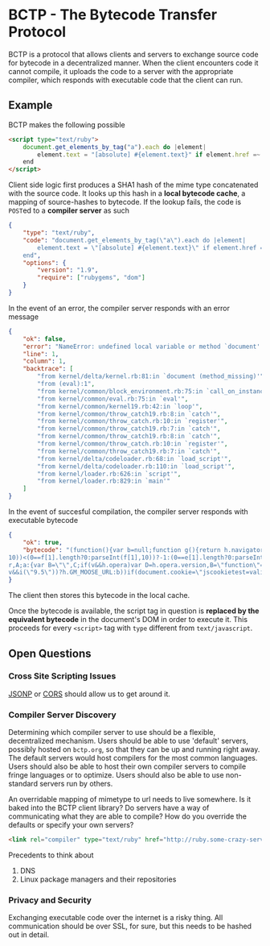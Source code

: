 BCTP - The Bytecode Transfer Protocol
=====================================

BCTP is a protocol that allows clients and servers to exchange source code for bytecode in a decentralized manner. When the client encounters code it cannot compile, it uploads the code to a server with the appropriate compiler, which responds with executable code that the client can run.

Example
-------
BCTP makes the following possible


```html
<script type="text/ruby">
    document.get_elements_by_tag("a").each do |element|
        element.text = "[absolute] #{element.text}" if element.href =~ /^\//
    end
</script>
```

Client side logic first produces a SHA1 hash of the mime type concatenated with the source code. It looks up this hash in a **local bytecode cache**, a mapping of source-hashes to bytecode. If the lookup fails, the code is `POST`ed to a **compiler server** as such

```json
{
    "type": "text/ruby",
    "code": "document.get_elements_by_tag(\"a\").each do |element|
        element.text = \"[absolute] #{element.text}\" if element.href =~ /^\//
    end",
    "options": {
        "version": "1.9",
        "require": ["rubygems", "dom"]
    }
}
```

In the event of an error, the compiler server responds with an error message

```json
{
    "ok": false,
    "error": "NameError: undefined local variable or method `document' on an instance of Object.",
    "line": 1,
    "column": 1,
    "backtrace": [
        "from kernel/delta/kernel.rb:81:in `document (method_missing)'",
        "from (eval):1",
        "from kernel/common/block_environment.rb:75:in `call_on_instance'",
        "from kernel/common/eval.rb:75:in `eval'",
        "from kernel/common/kernel19.rb:42:in `loop'",
        "from kernel/common/throw_catch19.rb:8:in `catch'",
        "from kernel/common/throw_catch.rb:10:in `register'",
        "from kernel/common/throw_catch19.rb:7:in `catch'",
        "from kernel/common/throw_catch19.rb:8:in `catch'",
        "from kernel/common/throw_catch.rb:10:in `register'",
        "from kernel/common/throw_catch19.rb:7:in `catch'",
        "from kernel/delta/codeloader.rb:68:in `load_script'",
        "from kernel/delta/codeloader.rb:110:in `load_script'",
        "from kernel/loader.rb:626:in `script'",
        "from kernel/loader.rb:829:in `main'"
    ]
}
```

In the event of succesful compilation, the compiler server responds with executable bytecode

```json
{
    "ok": true,
    "bytecode": "(function(){var b=null;function g(){return h.navigator?h.navigator.userAgent:b}function i(q){var a;if(!(a=j[q])){a=0;for(var c=String(l).replace(/^[\s\xa0]+|[\s\xa0]+$/g,"").split("."),d=String(q).replace(/^[\s\xa0]+|[\s\xa0]+$/g,"").split("."),y=Math.max(c.length,d.length),k=0;0==a&&k<y;k++){var F=c[k]||\"\",G=d[k]||\"\",H=RegExp(\"(\\d*)(\\D*)\",\"g\"),I=RegExp(\"(\\d*)(\\D*)\",\"g\");do{var e=H.exec(F)||[\"\",\"\",\"\"],f=I.exec(G)||[\"\",\"\",\"\"];if(0==e[0].length&&0==f[0].length)break;a=((0==e[1].length?0:parseInt(e[1],
10))<(0==f[1].length?0:parseInt(f[1],10))?-1:(0==e[1].length?0:parseInt(e[1],10))>(0==f[1].length?0:parseInt(f[1],10))?1:0)||((0==e[2].length)<(0==f[2].length)?-1:(0==e[2].length)>(0==f[2].length)?1:0)||(e[2]<f[2]?-1:e[2]>f[2]?1:0)}while(0==a)}a=j[q]=0<=a}return a}var h=this,m=Date.now||function(){return+new Date};var n,p,r,s;s=r=p=n=!1;var t;if(t=g()){var u=h.navigator;n=0==t.indexOf(\"Opera\");p=!n&&-1!=t.indexOf(\"MSIE\");r=!n&&-1!=t.indexOf(\"WebKit\");s=!n&&!r&&\"Gecko\"==u.product}var v=n,w=p,x=s,z=
r,A;a:{var B=\"\",C;if(v&&h.opera)var D=h.opera.version,B=\"function\"==typeof D?D():D;else if(x?C=/rv\:([^\);]+)(\)|;)/:w?C=/MSIE\s+([^\);]+)(\)|;)/:z&&(C=/WebKit\/(\S+)/),C)var E=C.exec(g()),B=E?E[1]:\"\";if(w){var J,K=h.document;J=K?K.documentMode:void 0;if(J>parseFloat(B)){A=String(J);break a}}A=B}var l=A,j={};h._ValidateBrowser=function $(){var a=window.location.href,c;if(!(c=window!=top||window.frameElement!=b?a:b)){if(!(a=-1==a.indexOf(\"nocheckbrowser\")&&!(w&&i(\"8.0\")||x&&i(\"1.9.2\")||z&&i(\"522\")||
v&&i(\"9.5\"))?h.GM_MOOSE_URL:b))if(document.cookie=\"jscookietest=valid\",-1!=document.cookie.indexOf(\"jscookietest=valid\")?(document.cookie=\"jscookietest=valid;expires=Thu, 01 Jan 1970 00:00:00 GMT\",a=b):a=h.GM_NO_COOKIE_URL,!a)a:{if(w&&!i(\"10\"))try{new ActiveXObject(\"Msxml2.XMLHTTP\")}catch(d){a=h.GM_NO_ACTIVEX_URL;break a}a=b}c=a}if(a=c)top.location=a};_ValidateBrowser()})();"
}
```

The client then stores this bytecode in the local cache.

Once the bytecode is available, the script tag in question is **replaced by the equivalent bytecode** in the document's DOM in order to execute it. This proceeds for every `<script>` tag with `type` different from `text/javascript`.

Open Questions
--------------

### Cross Site Scripting Issues
[JSONP](http://en.wikipedia.org/wiki/JSONP) or [CORS](http://en.wikipedia.org/wiki/Cross-origin_resource_sharing) should allow us to get around it.

### Compiler Server Discovery
Determining which compiler server to use should be a flexible, decentralized mechanism. Users should be able to use 'default' servers, possibly hosted on `bctp.org`, so that they can be up and running right away. The default servers would host compilers for the most common languages. Users should also be able to host their own compiler servers to compile fringe languages or to optimize. Users should also be able to use non-standard servers run by others.

An overridable mapping of mimetype to url needs to live somewhere. Is it baked into the BCTP client library? Do servers have a way of communicating what they are able to compile? How do you override the defaults or specify your own servers?

```html
<link rel="compiler" type="text/ruby" href="http://ruby.some-crazy-server.com">
```

Precedents to think about

1. DNS
1. Linux package managers and their repositories

### Privacy and Security
Exchanging executable code over the internet is a risky thing. All communication should be over SSL, for sure, but this needs to be hashed out in detail.
